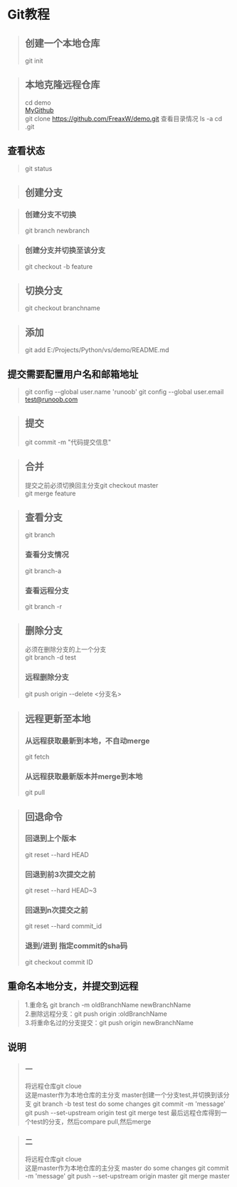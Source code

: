 # Git教程  

>## 创建一个本地仓库 
>git init

>## 本地克隆远程仓库
>cd demo   
[MyGithub](https://github.com/FreaxW/demo.git)   
>git clone  https://github.com/FreaxW/demo.git
>查看目录情况 ls -a
>cd .git

## 查看状态
>git status



>## 创建分支

>### 创建分支不切换  
>git branch newbranch

>### 创建分支并切换至该分支
>git checkout -b feature  

>## 切换分支  
>git checkout branchname

>## 添加  
>git add E:/Projects/Python/vs/demo/README.md  

## 提交需要配置用户名和邮箱地址
>git config --global user.name 'runoob'
>git config --global user.email test@runoob.com

>## 提交     
>git commit -m "代码提交信息"

>## 合并  
>提交之前必须切换回主分支git checkout master   
>git merge feature

>##  查看分支  
>git branch
>### 查看分支情况
>git branch-a
>### 查看远程分支
>git branch -r 

>## 删除分支
>必须在删除分支的上一个分支  
>git branch -d test
>### 远程删除分支
>git push origin --delete <分支名>

>## 远程更新至本地
>### 从远程获取最新到本地，不自动merge  
>git fetch
>### 从远程获取最新版本并merge到本地
>git pull

>## 回退命令
>### 回退到上个版本
>git reset --hard HEAD 
>### 回退到前3次提交之前
>git reset --hard HEAD~3
>### 回退到n次提交之前
>git reset --hard commit_id
>### 退到/进到 指定commit的sha码 
>git checkout commit ID

## 重命名本地分支，并提交到远程 
>1.重命名 git branch -m oldBranchName newBranchName    
>2.删除远程分支：git push origin :oldBranchName     
>3.将重命名过的分支提交：git push origin newBranchName    


## 说明
>### 一
>将远程仓库git cloue  
>这是master作为本地仓库的主分支
>master创建一个分支test,并切换到该分支 git branch -b test
>test do some changes
>git commit -m 'message'
>git push --set-upstream origin test 
>git merge test 
>最后远程仓库得到一个test的分支，然后compare pull,然后merge

>### 二
>将远程仓库git cloue  
>这是master作为本地仓库的主分支
>master do some changes
>git commit -m 'message'
>git push --set-upstream origin master 
>git merge master 
